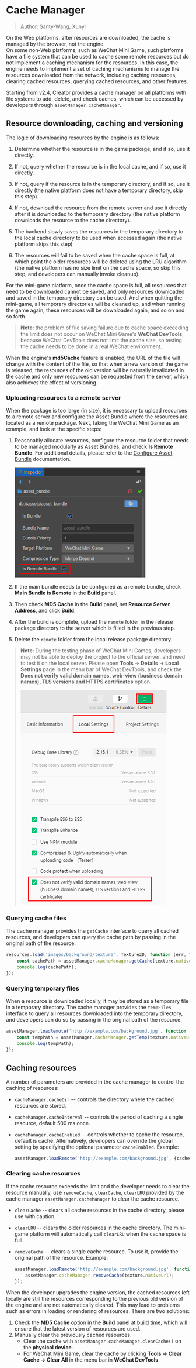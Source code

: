 # Cache Manager

> Author: Santy-Wang, Xunyi

On the Web platforms, after resources are downloaded, the cache is managed by the browser, not the engine. <br/>
On some non-Web platforms, such as WeChat Mini Game, such platforms have a file system that can be used to cache some remote resources but do not implement a caching mechanism for the resources. In this case, the engine needs to implement a set of caching mechanisms to manage the resources downloaded from the network, including caching resources, clearing cached resources, querying cached resources, and other features.

Starting from v2.4, Creator provides a cache manager on all platforms with file systems to add, delete, and check caches, which can be accessed by developers through `assetManager.cacheManager`.

## Resource downloading, caching and versioning

The logic of downloading resources by the engine is as follows:

1. Determine whether the resource is in the game package, and if so, use it directly.

2. If not, query whether the resource is in the local cache, and if so, use it directly.

3. If not, query if the resource is in the temporary directory, and if so, use it directly (the native platform does not have a temporary directory, skip this step).

4. If not, download the resource from the remote server and use it directly after it is downloaded to the temporary directory (the native platform downloads the resource to the cache directory).

5. The backend slowly saves the resources in the temporary directory to the local cache directory to be used when accessed again (the native platform skips this step)

6. The resources will fail to be saved when the cache space is full, at which point the older resources will be deleted using the LRU algorithm (the native platform has no size limit on the cache space, so skip this step, and developers can manually invoke cleanup).

For the mini-game platform, once the cache space is full, all resources that need to be downloaded cannot be saved, and only resources downloaded and saved in the temporary directory can be used. And when quitting the mini-game, all temporary directories will be cleaned up, and when running the game again, these resources will be downloaded again, and so on and so forth.

> **Note**: the problem of file saving failure due to cache space exceeding the limit does not occur on WeChat Mini Game's **WeChat DevTools**, because WeChat DevTools does not limit the cache size, so testing the cache needs to be done in a real WeChat environment.

When the engine's **md5Cache** feature is enabled, the URL of the file will change with the content of the file, so that when a new version of the game is released, the resources of the old version will be naturally invalidated in the cache and only new resources can be requested from the server, which also achieves the effect of versioning.

### Uploading resources to a remote server

When the package is too large (in size), it is necessary to upload resources to a remote server and configure the Asset Bundle where the resources are located as a remote package. Next, taking the WeChat Mini Game as an example, and look at the specific steps:

1. Reasonably allocate resources, configure the resource folder that needs to be managed modularly as Asset Bundles, and check **Is Remote Bundle**. For additional details, please refer to the [Configure Asset Bundle](./bundle.md#configuration) documentation.

    ![bundle_is_remote](./cache-manager/remote-bundle.png)

2. If the main bundle needs to be configured as a remote bundle, check **Main Bundle is Remote** in the **Build** panel.

3. Then check **MD5 Cache** in the **Build** panel, set **Resource Server Address**, and click **Build**.

4. After the build is complete, upload the `remote` folder in the release package directory to the server which is filled in the previous step.

5. Delete the `remote` folder from the local release package directory.

> **Note**: During the testing phase of WeChat Mini Games, developers may not be able to deploy the project to the official server, and need to test it on the local server. Please open **Tools -> Details -> Local Settings** page in the menu bar of WeChat DevTools, and check the **Does not verify valid domain names, web-view (business domain names), TLS versions and HTTPS certificates** option.
>
> ![details](./cache-manager/details.png)

### Querying cache files

The cache manager provides the `getCache` interface to query all cached resources, and developers can query the cache path by passing in the original path of the resource.

```typescript
resources.load('images/background/texture', Texture2D, function (err, texture) {
    const cachePath = assetManager.cacheManager.getCache(texture.nativeUrl);
    console.log(cachePath);
});
```

### Querying temporary files

When a resource is downloaded locally, it may be stored as a temporary file in a temporary directory. The cache manager provides the `tempFiles` interface to query all resources downloaded into the temporary directory, and developers can do so by passing in the original path of the resource.

```typescript
assetManager.loadRemote('http://example.com/background.jpg', function (err, texture) {
    const tempPath = assetManager.cacheManager.getTemp(texture.nativeUrl);
    console.log(tempPath);
});
```

## Caching resources

A number of parameters are provided in the cache manager to control the caching of resources:

- `cacheManager.cacheDir` -- controls the directory where the cached resources are stored.
- `cacheManager.cacheInterval` -- controls the period of caching a single resource, default 500 ms once.
- `cacheManager.cacheEnabled` -- controls whether to cache the resource, default is cache. Alternatively, developers can override the global setting by specifying the optional parameter `cacheEnabled`. Example:

  ```typescript
  assetManager.loadRemote('http://example.com/background.jpg', {cacheEnabled: true}, callback);
  ```

### Clearing cache resources

If the cache resource exceeds the limit and the developer needs to clear the resource manually, use `removeCache`, `clearCache`, `clearLRU` provided by the cache manager `assetManager.cacheManager` to clear the cache resource.

- `clearCache` -- clears all cache resources in the cache directory, please use with caution.
- `clearLRU` -- clears the older resources in the cache directory. The mini-game platform will automatically call `clearLRU` when the cache space is full.
- `removeCache` -- clears a single cache resource. To use it, provide the original path of the resource. Example:

  ```typescript
  assetManager.loadRemote('http://example.com/background.jpg', function (err, texture) {
      assetManager.cacheManager.removeCache(texture.nativeUrl);
  });
  ```

When the developer upgrades the engine version, the cached resources left locally are still the resources corresponding to the previous old version of the engine and are not automatically cleared. This may lead to problems such as errors in loading or rendering of resources. There are two solutions:

1. Check the **MD5 Cache** option in the **Build** panel at build time, which will ensure that the latest version of resources are used.
2. Manually clear the previously cached resources.
    - Clear the cache with `assetManager.cacheManager.clearCache()` on the **physical device**.
    - For WeChat Mini Game, clear the cache by clicking **Tools -> Clear Cache -> Clear All** in the menu bar in **WeChat DevTools**.
